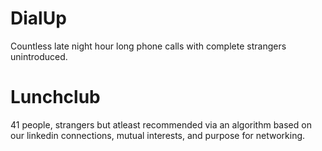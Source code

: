 # DialUp

Countless late night hour long phone calls with complete strangers unintroduced.

# Lunchclub

41 people, strangers but atleast recommended via an algorithm based on our linkedin connections, mutual interests, and purpose for networking.
